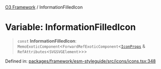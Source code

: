 [O3 Framework](../API.md) / InformationFilledIcon

# Variable: InformationFilledIcon

> `const` **InformationFilledIcon**: `MemoExoticComponent`\<`ForwardRefExoticComponent`\<[`IconProps`](../type-aliases/IconProps.md) & `RefAttributes`\<`SVGSVGElement`\>\>\>

Defined in: [packages/framework/esm-styleguide/src/icons/icons.tsx:348](https://github.com/habeshabro/openmrs-esm-core/blob/main/packages/framework/esm-styleguide/src/icons/icons.tsx#L348)
